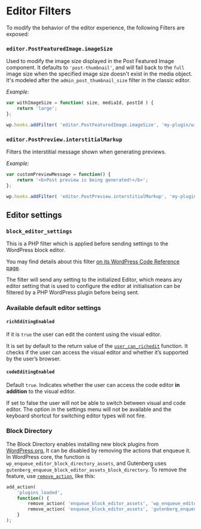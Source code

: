 # Editor Filters

To modify the behavior of the editor experience, the following Filters are exposed:

### `editor.PostFeaturedImage.imageSize`

Used to modify the image size displayed in the Post Featured Image component. It defaults to `'post-thumbnail'`, and will fail back to the `full` image size when the specified image size doesn't exist in the media object. It's modeled after the `admin_post_thumbnail_size` filter in the classic editor.

_Example:_

```js
var withImageSize = function( size, mediaId, postId ) {
	return 'large';
};

wp.hooks.addFilter( 'editor.PostFeaturedImage.imageSize', 'my-plugin/with-image-size', withImageSize );
```

### `editor.PostPreview.interstitialMarkup`

Filters the interstitial message shown when generating previews.

_Example:_

```js
var customPreviewMessage = function() {
    return '<b>Post preview is being generated!</b>';
};

wp.hooks.addFilter( 'editor.PostPreview.interstitialMarkup', 'my-plugin/custom-preview-message', customPreviewMessage );
```

## Editor settings

### `block_editor_settings`
This is a PHP filter which is applied before sending settings to the WordPress block editor.

You may find details about this filter [on its WordPress Code Reference page](https://developer.wordpress.org/reference/hooks/block_editor_settings/).

The filter will send any setting to the initialized Editor, which means any editor setting that is used to configure the editor at initialisation can be filtered by a PHP WordPress plugin before being sent.

### Available default editor settings

#### `richEditingEnabled`
If it is `true` the user can edit the content using the visual editor.

It is set by default to the return value of the [`user_can_richedit`](https://developer.wordpress.org/reference/functions/user_can_richedit/) function. It checks if the user can access the visual editor and whether it’s supported by the user’s browser.


#### `codeEditingEnabled`
Default `true`. Indicates whether the user can access the code editor **in addition** to the visual editor.

If set to false the user will not be able to switch between visual and code editor. The option in the settings menu will not be available and the keyboard shortcut for switching editor types will not fire.

### Block Directory

The Block Directory enables installing new block plugins from [WordPress.org.](https://wordpress.org/plugins/browse/block/) It can be disabled by removing the actions that enqueue it. In WordPress core, the function is `wp_enqueue_editor_block_directory_assets`, and Gutenberg uses `gutenberg_enqueue_block_editor_assets_block_directory`. To remove the feature, use [`remove_action`,](https://developer.wordpress.org/reference/functions/remove_action/) like this:

```php
add_action(
	'plugins_loaded',
	function() {
		remove_action( 'enqueue_block_editor_assets', 'wp_enqueue_editor_block_directory_assets' );
		remove_action( 'enqueue_block_editor_assets', 'gutenberg_enqueue_block_editor_assets_block_directory' );
	}
);
```

